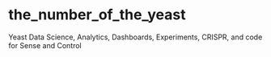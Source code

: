 # the_number_of_the_yeast
Yeast Data Science, Analytics, Dashboards, Experiments, CRISPR, and code for Sense and Control
